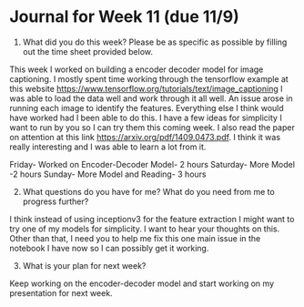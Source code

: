 # Journal for Week 11 (due 11/9)

1. What did you do this week? Please be as specific as possible by filling out the time
sheet provided below.

This week I worked on building a encoder decoder model for image captioning. I mostly spent time working through the tensorflow example at this website https://www.tensorflow.org/tutorials/text/image_captioning
I was able to load the data well and work through it all well. An issue arose in running each image to identify the features. Everything else I think would have worked had I been able to do this.
I have a few ideas for simplicity I want to run by you so I can try them this coming week. I also read the paper on attention at this link https://arxiv.org/pdf/1409.0473.pdf. I think it 
was really interesting and I was able to learn a lot from it.

Friday- Worked on Encoder-Decoder Model- 2 hours
Saturday- More Model -2 hours
Sunday- More Model and Reading- 3 hours


2. What questions do you have for me? What do you need from me to progress further?

I think instead of using inceptionv3 for the feature extraction I might want to try one of my models for simplicity. I want to hear your thoughts on this. Other than that,
I need you to help me fix this one main issue in the notebook I have now so I can possibly get it working.


3. What is your plan for next week?

Keep working on the encoder-decoder model and start working on my presentation for next week.
